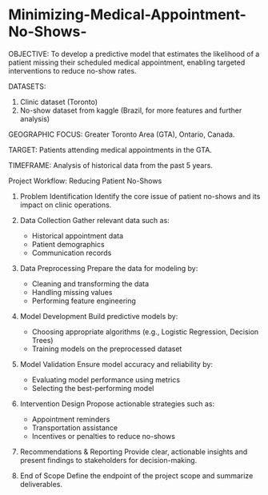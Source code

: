 # Minimizing-Medical-Appointment-No-Shows-
OBJECTIVE:  To develop a predictive model that estimates the likelihood of a patient missing their scheduled medical appointment, enabling targeted interventions to reduce no-show rates.

DATASETS:
1) Clinic dataset (Toronto)
2) No-show dataset from kaggle (Brazil, for more features and further analysis)

GEOGRAPHIC FOCUS: 
Greater Toronto Area (GTA), Ontario, Canada.

TARGET: 
Patients attending medical appointments in the GTA.

TIMEFRAME:
Analysis of historical data from the past 5 years. 




  Project Workflow: Reducing Patient No-Shows

1. Problem Identification
   Identify the core issue of patient no-shows and its impact on clinic operations.

2. Data Collection
   Gather relevant data such as:

   - Historical appointment data
   - Patient demographics
   - Communication records

3. Data Preprocessing
   Prepare the data for modeling by:

   - Cleaning and transforming the data
   - Handling missing values
   - Performing feature engineering

4. Model Development
   Build predictive models by:

   - Choosing appropriate algorithms (e.g., Logistic Regression, Decision Trees)
   - Training models on the preprocessed dataset

5. Model Validation
   Ensure model accuracy and reliability by:

   - Evaluating model performance using metrics
   - Selecting the best-performing model

6. Intervention Design
   Propose actionable strategies such as:

   - Appointment reminders
   - Transportation assistance
   - Incentives or penalties to reduce no-shows

7. Recommendations & Reporting
   Provide clear, actionable insights and present findings to stakeholders for decision-making.

8. End of Scope
   Define the endpoint of the project scope and summarize deliverables.


